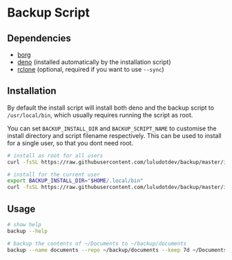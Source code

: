 # Backup Script

## Dependencies

- [borg](https://borgbackup.readthedocs.io/en/stable/installation.html)
- [deno](https://docs.deno.com/runtime/manual/getting_started/installation)
  (installed automatically by the installation script)
- [rclone](https://rclone.org/install/) (optional, required if you want to use
  `--sync`)

## Installation

By default the install script will install both deno and the backup script to
`/usr/local/bin`, which usually requires running the script as root.

You can set `BACKUP_INSTALL_DIR` and `BACKUP_SCRIPT_NAME` to customise the
install directory and script filename respectively. This can be used to install
for a single user, so that you dont need root.

```sh
# install as root for all users
curl -fsSL https://raw.githubusercontent.com/luludotdev/backup/master/install.sh | sh
```

```sh
# install for the current user
export BACKUP_INSTALL_DIR="$HOME/.local/bin"
curl -fsSL https://raw.githubusercontent.com/luludotdev/backup/master/install.sh | sh
```

## Usage

```sh
# show help
backup --help

# backup the contents of ~/Documents to ~/backup/documents
backup --name documents --repo ~/backup/documents --keep 7d ~/Documents
```
